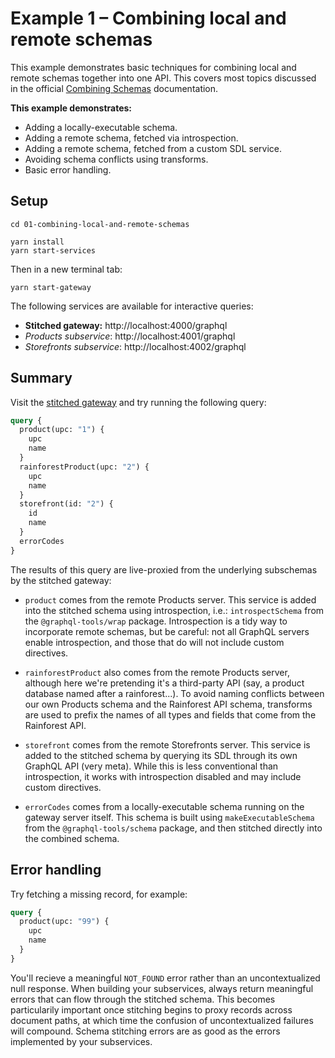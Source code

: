 # Example 1 – Combining local and remote schemas

This example demonstrates basic techniques for combining local and remote schemas together into one API. This covers most topics discussed in the official [Combining Schemas](https://www.graphql-tools.com/docs/stitch-combining-schemas) documentation.

**This example demonstrates:**

- Adding a locally-executable schema.
- Adding a remote schema, fetched via introspection.
- Adding a remote schema, fetched from a custom SDL service.
- Avoiding schema conflicts using transforms.
- Basic error handling.

## Setup

```shell
cd 01-combining-local-and-remote-schemas

yarn install
yarn start-services
```

Then in a new terminal tab:

```shell
yarn start-gateway
```

The following services are available for interactive queries:

- **Stitched gateway:** http://localhost:4000/graphql
- _Products subservice_: http://localhost:4001/graphql
- _Storefronts subservice_: http://localhost:4002/graphql

## Summary

Visit the [stitched gateway](http://localhost:4000/graphql) and try running the following query:

```graphql
query {
  product(upc: "1") {
    upc
    name
  }
  rainforestProduct(upc: "2") {
    upc
    name
  }
  storefront(id: "2") {
    id
    name
  }
  errorCodes
}
```

The results of this query are live-proxied from the underlying subschemas by the stitched gateway:

- `product` comes from the remote Products server. This service is added into the stitched schema using introspection, i.e.: `introspectSchema` from the `@graphql-tools/wrap` package. Introspection is a tidy way to incorporate remote schemas, but be careful: not all GraphQL servers enable introspection, and those that do will not include custom directives.

- `rainforestProduct` also comes from the remote Products server, although here we're pretending it's a third-party API (say, a product database named after a rainforest...). To avoid naming conflicts between our own Products schema and the Rainforest API schema, transforms are used to prefix the names of all types and fields that come from the Rainforest API.

- `storefront` comes from the remote Storefronts server. This service is added to the stitched schema by querying its SDL through its own GraphQL API (very meta). While this is less conventional than introspection, it works with introspection disabled and may include custom directives.

- `errorCodes` comes from a locally-executable schema running on the gateway server itself. This schema is built using `makeExecutableSchema` from the `@graphql-tools/schema` package, and then stitched directly into the combined schema.

## Error handling

Try fetching a missing record, for example:

```graphql
query {
  product(upc: "99") {
    upc
    name
  }
}
```

You'll recieve a meaningful `NOT_FOUND` error rather than an uncontextualized null response. When building your subservices, always return meaningful errors that can flow through the stitched schema. This becomes particularily important once stitching begins to proxy records across document paths, at which time the confusion of uncontextualized failures will compound. Schema stitching errors are as good as the errors implemented by your subservices.
